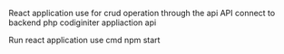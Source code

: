 React application use for crud operation through the api
API connect to backend php codiginiter appliaction api

Run react application use cmd npm start
